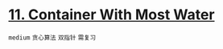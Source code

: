 # [11. Container With Most Water](https://leetcode.com/problems/container-with-most-water/)


`medium` `贪心算法` `双指针` `需复习`